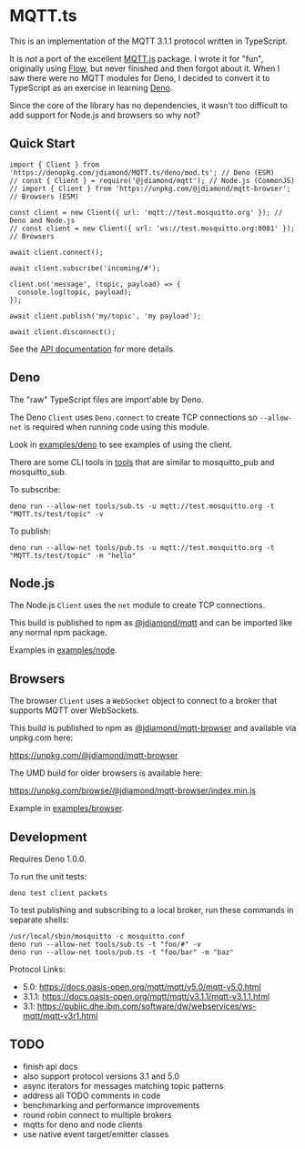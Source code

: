 # MQTT.ts

This is an implementation of the MQTT 3.1.1 protocol written in TypeScript.

It is _not_ a port of the excellent [MQTT.js](https://github.com/mqttjs/MQTT.js) package. I wrote it for "fun", originally using [Flow](https://flow.org/), but never finished and then forgot about it. When I saw there were no MQTT modules for Deno, I decided to convert it to TypeScript as an exercise in learning [Deno](https://deno.land/).

Since the core of the library has no dependencies, it wasn't too difficult to add support for Node.js and browsers so why not?

## Quick Start

```
import { Client } from 'https://denopkg.com/jdiamond/MQTT.ts/deno/mod.ts'; // Deno (ESM)
// const { Client } = require('@jdiamond/mqtt'); // Node.js (CommonJS)
// import { Client } from 'https://unpkg.com/@jdiamond/mqtt-browser'; // Browsers (ESM)

const client = new Client({ url: 'mqtt://test.mosquitto.org' }); // Deno and Node.js
// const client = new Client({ url: 'ws://test.mosquitto.org:8081' }); // Browsers

await client.connect();

await client.subscribe('incoming/#');

client.on('message', (topic, payload) => {
  console.log(topic, payload);
});

await client.publish('my/topic', 'my payload');

await client.disconnect();
```

See the [API documentation](docs/api.md) for more details.

## Deno

The "raw" TypeScript files are import'able by Deno.

The Deno `Client` uses `Deno.connect` to create TCP connections so `--allow-net` is required when running code using this module.

Look in [examples/deno](examples/deno) to see examples of using the client.

There are some CLI tools in [tools](tools) that are similar to mosquitto_pub and mosquitto_sub.

To subscribe:

```
deno run --allow-net tools/sub.ts -u mqtt://test.mosquitto.org -t "MQTT.ts/test/topic" -v
```

To publish:

```
deno run --allow-net tools/pub.ts -u mqtt://test.mosquitto.org -t "MQTT.ts/test/topic" -m "hello"
```

## Node.js

The Node.js `Client` uses the `net` module to create TCP connections.

This build is published to npm as [@jdiamond/mqtt](https://www.npmjs.com/package/@jdiamond/mqtt) and can be imported like any normal npm package.

Examples in [examples/node](examples/node).

## Browsers

The browser `Client` uses a `WebSocket` object to connect to a broker that supports MQTT over WebSockets.

This build is published to npm as [@jdiamond/mqtt-browser](https://www.npmjs.com/package/@jdiamond/mqtt-browser) and available via unpkg.com here:

https://unpkg.com/@jdiamond/mqtt-browser

The UMD build for older browsers is available here:

https://unpkg.com/browse/@jdiamond/mqtt-browser/index.min.js

Example in [examples/browser](examples/browser).

## Development

Requires Deno 1.0.0.

To run the unit tests:

```
deno test client packets
```

To test publishing and subscribing to a local broker, run these commands in separate shells:

```
/usr/local/sbin/mosquitto -c mosquitto.conf
deno run --allow-net tools/sub.ts -t "foo/#" -v
deno run --allow-net tools/pub.ts -t "foo/bar" -m "baz"
```

Protocol Links:

- 5.0: https://docs.oasis-open.org/mqtt/mqtt/v5.0/mqtt-v5.0.html
- 3.1.1: https://docs.oasis-open.org/mqtt/mqtt/v3.1.1/mqtt-v3.1.1.html
- 3.1: https://public.dhe.ibm.com/software/dw/webservices/ws-mqtt/mqtt-v3r1.html

## TODO

- finish api docs
- also support protocol versions 3.1 and 5.0
- async iterators for messages matching topic patterns
- address all TODO comments in code
- benchmarking and performance improvements
- round robin connect to multiple brokers
- mqtts for deno and node clients
- use native event target/emitter classes
